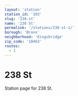 ```yaml
---
layout: 'station'
station_id: '103'
slug: '238-st'
name: '238 St'
permalink: '/stations/238-st-1/'
borough: 'Bronx'
neighborhood: 'Kingsbridge'
zip_code: '10463'
routes:
  - 1
---
```

# 238 St

Station page for 238 St.
